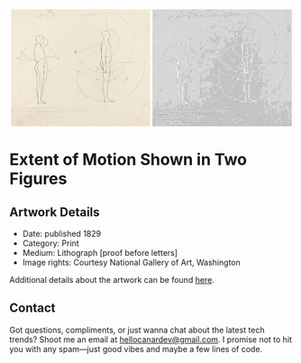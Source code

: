 <html>

<div align="center">
    <img width="49%" src="artwork.jpg" alt="artwork"/>
    <img width="49%" src="ascii_artwork.jpg" alt="artwork ASCII"/>
</div>

# Extent of Motion Shown in Two Figures

## Artwork Details

- Date: published 1829
- Category: Print
- Medium: Lithograph [proof before letters]
- Image rights: Courtesy National Gallery of Art, Washington

Additional details about the artwork can be found [here](https://www.artsy.net/artwork/george-scharf-after-john-flaxman-extent-of-motion-shown-in-two-figures).

## Contact

Got questions, compliments, or just wanna chat about the latest tech trends? Shoot me an email
at [hellocanardev@gmail.com](mailto:hellocanardev@gmail.com). I promise not to hit you with any spam—just good vibes and
maybe a few lines of code.

</html>
